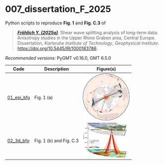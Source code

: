 # 007_dissertation_F_2025

Python scripts to reproduce **Fig. 1** and **Fig. C.3** of

> [**_Fröhlich Y. (2025a)_**](https://doi.org/10.5445/IR/1000183786).
> Shear wave splitting analysis of long-term data: Anisotropy studies in the Upper Rhine Graben area, Central Europe.
> Dissertation, *Karlsruhe Institute of Technology*, *Geophysical Institute*.
> https://doi.org/10.5445/IR/1000183786.

_Recommended versions_: PyGMT v0.16.0, GMT 6.5.0

| Code | Description | Figure(s) |
| --- | --- | --- |
| [01_epi_bfo](https://github.com/yvonnefroehlich/GMT_PyGMT_plotting/tree/main/007_dissertation_F_2025/01_epi_bfo) | Fig. 1 (a)              | <img src="https://github.com/yvonnefroehlich/gmt-pygmt-plotting/raw/main/007_dissertation_F_2025/01_epi_bfo/02_out_figs/map_epi_BFO.png" width="150"> |
| [02_3d_bfo](https://github.com/yvonnefroehlich/GMT_PyGMT_plotting/tree/main/007_dissertation_F_2025/02_3d_bfo)   | Fig. 1 (b) and Fig. C.3 | <img src="https://github.com/yvonnefroehlich/gmt-pygmt-plotting/raw/main/007_dissertation_F_2025/02_3d_bfo/02_out_figs/maps_3d_lmm_bfo_KN_KKN_KNN_KKNN_gypsum.png" width="150"> |
